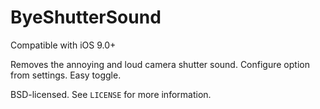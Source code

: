 # ByeShutterSound


Compatible with iOS 9.0+



Removes the annoying and loud camera shutter sound. Configure option from settings. Easy toggle.





BSD-licensed. See `LICENSE` for more information.